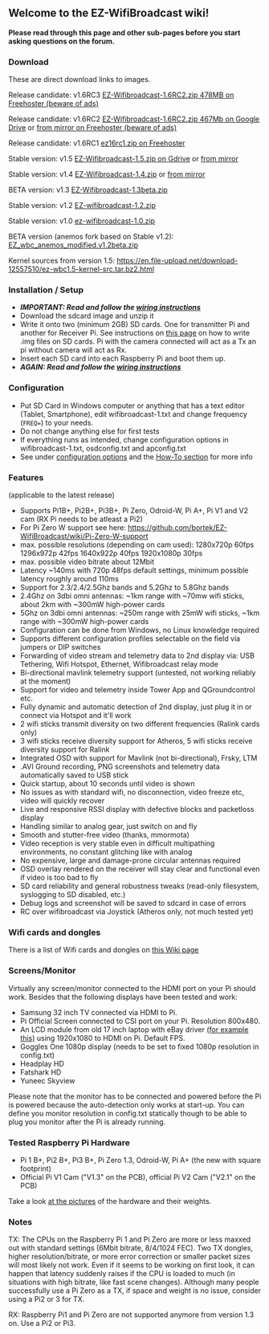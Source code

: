 ## Welcome to the EZ-WifiBroadcast wiki!  
**Please read through this page and other sub-pages before you start asking questions on the forum.**

### Download
These are direct download links to images.  

Release candidate: v1.6RC3 [EZ-Wifibroadcast-1.6RC2.zip 478MB on Freehoster (beware of ads)](https://www.file-upload.net/en/download-12889765/EZ-Wifibroadcast-1.6RC3.zip.html)

Release candidate: v1.6RC2 [EZ-Wifibroadcast-1.6RC2.zip 467Mb on Google Drive](https://drive.google.com/uc?id=0B8ke2EKPqvORa1dhdGJQM3pfR28&export=download) or [from mirror on Freehoster (beware of ads)](https://en.file-upload.net/download-12774875/EZ-Wifibroadcast-1.6RC2.zip.html)

Release candidate: v1.6RC1 [ez16rc1.zip on Freehoster](https://en.file-upload.net/download-12769426/ez16rc1.zip.html)

Stable version: v1.5 [EZ-Wifibroadcast-1.5.zip on Gdrive](https://drive.google.com/uc?id=0B8ke2EKPqvORdDNkSTdwNDZQZnc&export=download) or [from mirror](https://1drv.ms/u/s!AICL89CL69nXhpsK)

Stable version: v1.4 [EZ-Wifibroadcast-1.4.zip](https://drive.google.com/open?id=0BxyIDQpjwq9YWk9mLWR1b0JENDg) or [from mirror](https://drive.google.com/uc?id=0B8ke2EKPqvORR0lXVGptSEhwOU0&export=download)

BETA version: v1.3 [EZ-Wifibroadcast-1.3beta.zip](https://docs.google.com/uc?id=0B8ke2EKPqvORazlSb3hxS0hOOTA&export=download)

Stable version: v1.2 [EZ-wifibroadcast-1.2.zip](https://drive.google.com/uc?id=0B8ke2EKPqvORRmdUenJ0WmtFc1U&export=download)

Stable version: v1.0 [ez-wifibroadcast-1.0.zip](https://docs.google.com/uc?id=0B8ke2EKPqvORQU5RYi1EbEpQMUE&export=download)

BETA version (anemos fork based on Stable v1.2): [EZ_wbc_anemos_modified.v1.2beta.zip](https://docs.google.com/uc?id=0Bw6zbFkDkAtKcFNUOENqNzQ3SEk&export=download) 

Kernel sources from version 1.5: https://en.file-upload.net/download-12557510/ez-wbc1.5-kernel-src.tar.bz2.html

### Installation / Setup
- _**IMPORTANT: Read and follow the [wiring instructions](https://github.com/bortek/EZ-WifiBroadcast/wiki/Wiring)**_
- Download the sdcard image and unzip it
- Write it onto two (minimum 2GB) SD cards. One for transmitter Pi and another for Receiver Pi. See instructions on [this page](https://www.raspberrypi.org/documentation/installation/installing-images/) on how to write .img files on SD cards. Pi with the camera connected will act as a Tx an pi without camera will act as Rx. 
- Insert each SD card into each Raspberry Pi and boot them up.
- _**AGAIN: Read and follow the [wiring instructions](https://github.com/bortek/EZ-WifiBroadcast/wiki/Wiring)**_

### Configuration
- Put SD Card in Windows computer or anything that has a text editor (Tablet, Smartphone), edit wifibroadcast-1.txt and change frequency (`FREQ=`) to your needs.
- Do not change anything else for first tests
- If everything runs as intended, change configuration options in wifibroadcast-1.txt, osdconfig.txt and apconfig.txt
- See under [configuration options](https://github.com/bortek/EZ-WifiBroadcast/wiki/Configuration-options) and the [How-To section](https://github.com/bortek/EZ-WifiBroadcast/wiki/How-to's) for more info


### Features
(applicable to the latest release)
- Supports Pi1B+, Pi2B+, Pi3B+, Pi Zero, Odroid-W, Pi A+, Pi V1 and V2 cam (RX Pi needs to be atleast a Pi2)
- For Pi Zero W support see here: https://github.com/bortek/EZ-WifiBroadcast/wiki/Pi-Zero-W-support
- max. possible resolutions (depending on cam used):
1280x720p 60fps
1296x972p 42fps
1640x922p 40fps
1920x1080p 30fps
- max. possible video bitrate about 12Mbit
- Latency ~140ms with 720p 48fps default settings, minimum possible latency roughly around 110ms
- Support for 2.3/2.4/2.5Ghz bands and 5.2Ghz to 5.8Ghz bands
- 2.4Ghz on 3dbi omni antennas: ~1km range with ~70mw wifi sticks, about 2km with ~300mW high-power cards
- 5Ghz on 3dbi omni antennas: ~250m range with 25mW wifi sticks, ~1km range with ~300mW high-power cards
- Configuration can be done from Windows, no Linux knowledge required
- Supports different configuration profiles selectable on the field via jumpers or DIP switches
- Forwarding of video stream and telemetry data to 2nd display via: USB Tethering, Wifi Hotspot, Ethernet, Wifibroadcast relay mode
- Bi-directional mavlink telemetry support (untested, not working reliably at the moment)
- Support for video and telemetry inside Tower App and QGroundcontrol etc.
- Fully dynamic and automatic detection of 2nd display, just plug it in or connect via Hotspot and it'll work
- 2 wifi sticks transmit diversity on two different frequencies (Ralink cards only)
- 3 wifi sticks receive diversity support for Atheros, 5 wifi sticks receive diversity support for Ralink
- Integrated OSD with support for Mavlink (not bi-directional), Frsky, LTM
- .AVI Ground recording, PNG screenshots and telemetry data automatically saved to USB stick
- Quick startup, about 10 seconds until video is shown
- No issues as with standard wifi, no disconnection, video freeze etc, video will quickly recover
- Live and responsive RSSI display with defective blocks and packetloss display
- Handling similar to analog gear, just switch on and fly
- Smooth and stutter-free video (thanks, mmormota)
- Video reception is very stable even in difficult multipathing environments, no constant glitching like with analog
- No expensive, large and damage-prone circular antennas required
- OSD overlay rendered on the receiver will stay clear and functional even if video is too bad to fly
- SD card reliability and general robustness tweaks (read-only filesystem, syslogging to SD disabled, etc.)
- Debug logs and screenshot will be saved to sdcard in case of errors
- RC over wifibroadcast via Joystick (Atheros only, not much tested yet)


### Wifi cards and dongles
There is a list of Wifi cards and dongles on [this Wiki page](https://github.com/bortek/EZ-WifiBroadcast/wiki/List-of-Wifi-cards-and-doungles)

### Screens/Monitor
Virtually any screen/monitor connected to the HDMI port on your Pi should work. Besides that the following displays have been tested and work:
 - Samsung 32 inch TV connected via HDMI to Pi.
 - Pi Official Screen connected to CSI port on your Pi. Resolution 800x480.
 - An LCD module from old 17 inch laptop with eBay driver [(for example this)](http://www.ebay.com/itm/HDMI-VGA-2AV-Lcd-controller-Board-VS-TY2662-V1-for-LCD-panel-Only-driver-board-/181596796562?hash=item2a48033692:g:TGEAAOSwQJhUdwFZ) using 1920x1080 to HDMI on Pi. Default FPS.
 - Goggles One 1080p display (needs to be set to fixed 1080p resolution in config.txt)
 - Headplay HD
 - Fatshark HD
 - Yuneec Skyview

Please note that the monitor has to be connected and powered before the Pi is powered because the auto-detection only works at start-up. You can define you monitor resolution in config.txt statically though to be able to plug you monitor after the Pi is already running.

### Tested Raspberry Pi Hardware
- Pi 1 B+, Pi2 B+, Pi3 B+, Pi Zero 1.3, Odroid-W, Pi A+ (the new with square footprint)
- Official Pi V1 Cam ("V1.3" on the PCB), official Pi V2 Cam ("V2.1" on the PCB)

Take a look [at the pictures](https://github.com/bortek/EZ-WifiBroadcast/wiki/Pictures) of the hardware and their weights.

### Notes
TX: The CPUs on the Raspberry Pi 1 and Pi Zero are more or less maxxed out with standard settings (6Mbit bitrate, 8/4/1024 FEC). Two TX dongles, higher resolution/bitrate, or more error correction or smaller packet sizes will most likely not work. Even if it seems to be working on first look, it can happen that latency suddenly raises if the CPU is loaded to much (in situations with high bitrate, like fast scene changes). Although many people successfully use a Pi Zero as a TX, if space and weight is no issue, consider using a Pi2 or 3 for TX.

RX: Raspberry Pi1 and Pi Zero are not supported anymore from version 1.3 on. Use a Pi2 or Pi3.